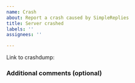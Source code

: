 ```yaml
---
name: Crash
about: Report a crash caused by SimpleReplies
title: Server crashed
labels: ''
assignees: ''

---
```


<!--- submit crashdump files to https://crash.pmmp.io -->
<!--- or, copy the data between ===BEGIN CRASH DUMP=== and ===END CRASH DUMP and paste it on a site like https://pastebin.com -->
Link to crashdump: 

<!--- write additional information about the crash to help us find the problem -->
### Additional comments (optional)
